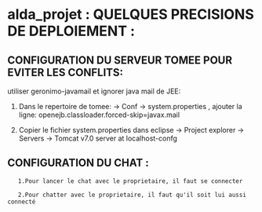 # alda_projet : QUELQUES PRECISIONS DE DEPLOIEMENT :


## CONFIGURATION DU SERVEUR TOMEE POUR EVITER LES CONFLITS:
utiliser geronimo-javamail et ignorer java mail de JEE:

1. Dans le repertoire de tomee: -> Conf -> system.properties , 
   ajouter la ligne:
     openejb.classloader.forced-skip=javax.mail

2. Copier le fichier system.properties dans 
   eclipse -> Project explorer -> Servers -> Tomcat v7.0 server at localhost-confg



## CONFIGURATION DU CHAT :
 
       1.Pour lancer le chat avec le proprietaire, il faut se connecter
  
       2.Pour chatter avec le proprietaire, il faut qu'il soit lui aussi connecté
  

  
